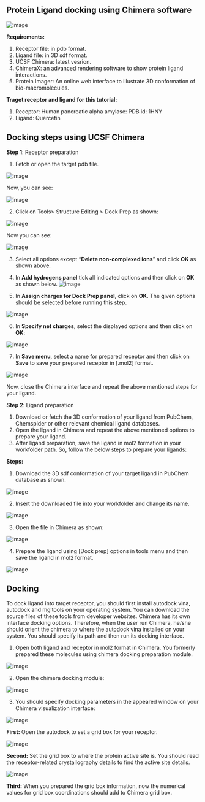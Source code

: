 ## Protein Ligand docking using Chimera software

![image](https://user-images.githubusercontent.com/17006122/207009540-cfa190b5-aab1-476f-b469-71c1d9184891.png)


**Requirements:**
1. Receptor file: in pdb format. 
2. Ligand file: in 3D sdf format. 
3. UCSF Chimera: latest vesrion. 
4. ChimeraX: an advanced rendering software to show protein ligand interactions. 
5. Protein Imager: An online web interface to illustrate 3D conformation of bio-macromolecules. 

**Traget receptor and ligand for this tutorial:**
1. Receptor: Human pancreatic alpha amylase: PDB id: 1HNY
2. Ligand: Quercetin


## Docking steps using UCSF Chimera
**Step 1**: Receptor preparation
1. Fetch or open the target pdb file. 

![image](https://user-images.githubusercontent.com/17006122/207010253-2bb1a78e-8260-470b-893a-bfc9c3bd36dc.png)

Now, you can see:

![image](https://user-images.githubusercontent.com/17006122/207010518-5532ff51-aa95-44ba-88cf-b2a55da5c2a4.png)

2.  Click on Tools> Structure Editing > Dock Prep as shown:

![image](https://user-images.githubusercontent.com/17006122/207011162-7c1292fc-31b0-4f66-bfca-a546bcf8b76c.png)
 
 Now you can see:
 
![image](https://user-images.githubusercontent.com/17006122/207011833-204fe198-73ce-4578-8247-386353d4245a.png)

 3.  Select  all  options  except  “**Delete non-complexed ions**” and click **OK** as shown above. 
 4.  In **Add hydrogens panel** tick all indicated options and then click on **OK** as shown below.
![image](https://user-images.githubusercontent.com/17006122/207012653-9cb2b2ad-4ee6-41ee-9367-36ffcf0ddebd.png)

 5. In **Assign charges for Dock Prep panel**, click on **OK**. The given options should be selected before running this step. 

![image](https://user-images.githubusercontent.com/17006122/207013336-032bdd02-be88-468b-8d1d-c110ad8f2df8.png)
 
 6. In **Specify net charges**, select the displayed options and then click on **OK**:

![image](https://user-images.githubusercontent.com/17006122/207013899-aaad3ee9-b51e-4b90-ab09-2fbf6ceeb821.png)

 7. In **Save menu**, select a name for prepared receptor and then click on **Save** to save your prepared receptor in [.mol2] format. 

![image](https://user-images.githubusercontent.com/17006122/207014655-8b250cd6-7850-4dfb-b761-1cf544aad2fc.png)


Now, close the Chimera interface and repeat the above mentioned steps for your ligand.


**Step 2**: Ligand preparation

1. Download or fetch the 3D conformation of your ligand from PubChem, Chemspider or other relevant chemical ligand databases. 
2. Open the ligand in Chimera and repeat the above mentioned options to prepare your ligand. 
3. After ligand preparation, save the ligand in mol2 formation in your workfolder path. So, follow the below steps to prepare your ligands:

**Steps:**
1. Download the 3D sdf conformation of your target ligand in PubChem database as shown. 

![image](https://user-images.githubusercontent.com/17006122/207018905-c6054cf0-eb8e-4535-81c6-18b0aa27e422.png)

2. Insert the downloaded file into your workfolder and change its name. 

![image](https://user-images.githubusercontent.com/17006122/207018835-e599b97e-07f5-48ca-a74c-bc0a48af3b37.png)

3. Open the file in Chimera as shown:

![image](https://user-images.githubusercontent.com/17006122/207019091-91b842d6-a3f2-49ac-9db8-b9f847091f7d.png)

4. Prepare the ligand using [Dock prep] options in tools menu and then save the ligand in mol2 format. 

![image](https://user-images.githubusercontent.com/17006122/207020235-aefbd1b8-a3d5-4eb6-8a88-91ef52dc9835.png)


## Docking
To dock ligand into target receptor, you should first install autodock vina, autodock and mgltools on your operating system. You can download the source files of these tools from developer websites. Chimera has its own interface docking options. Therefore, when the user run Chimera, he/she should orient the chimera to where the autodock vina installed on your system. You should specify its path and then run its docking interface. 

1. Open both ligand and receptor in mol2 format in Chimera. You formerly prepared these molecules using chimera docking preparation module. 

![image](https://user-images.githubusercontent.com/17006122/207021878-8ad8c8c4-5dc3-4b6d-8162-5567bc351773.png)

2. Open the chimera docking module:

![image](https://user-images.githubusercontent.com/17006122/207022120-35fb75b4-ed8b-46ab-841c-9c97a08c962b.png)

3. You should specify docking parameters in the appeared window on your Chimera visualization interface:

![image](https://user-images.githubusercontent.com/17006122/207022661-1c3e2ef9-1785-46eb-9a68-5e05c37d5711.png)

**First:** Open the autodock to set a grid box for your receptor.

![image](https://user-images.githubusercontent.com/17006122/207026413-32d9c7b9-6057-4d3e-9b21-203eed955da0.png)

**Second:** Set the grid box to where the protein active site is. You should read the receptor-related crystallography details to find the active site details. 

![image](https://user-images.githubusercontent.com/17006122/207028517-3316a589-450a-4ae1-b5bd-0b231bc5a069.png)

**Third:** When you prepared the grid box information, now the numerical values for grid box coordinations should add to Chimera grid box. 

